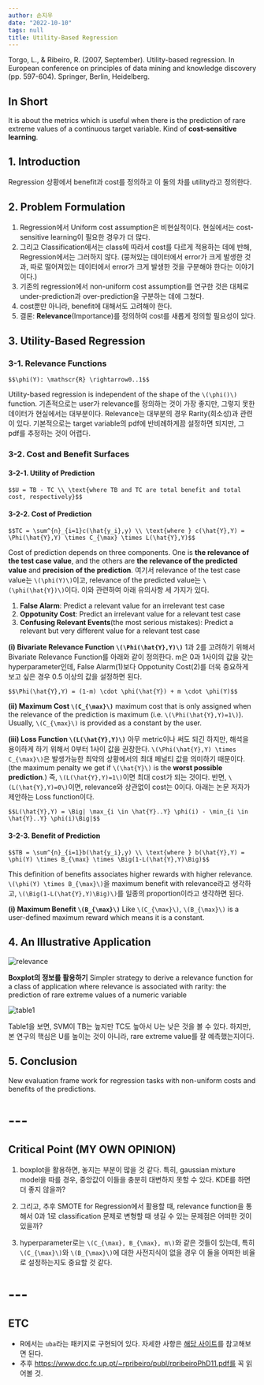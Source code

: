 ```yaml
---
author: 손지우
date: "2022-10-10"
tags: null
title: Utility-Based Regression
---
```


Torgo, L., & Ribeiro, R. (2007, September). Utility-based regression. In European conference on principles of data mining and knowledge discovery (pp. 597-604). Springer, Berlin, Heidelberg.
<!--more-->

## In Short
It is about the metrics which is useful when there is the prediction of rare extreme values of a continuous target variable. Kind of **cost-sensitive learning**.

## 1. Introduction
Regression 상황에서 benefit과 cost를 정의하고 이 둘의 차를 utility라고 정의한다.

## 2. Problem Formulation
1. Regression에서 Uniform cost assumption은 비현실적이다. 현실에서는 cost-sensitive learning이 필요한 경우가 더 많다.
2. 그리고 Classification에서는 class에 따라서 cost를 다르게 적용하는 데에 반해, Regression에서는 그러하지 않다. (뭉쳐있는 데이터에서 error가 크게 발생한 것과, 따로 떨어져있는 데이터에서 error가 크게 발생한 것을 구분해야 한다는 이야기이다.)
3. 기존의 regression에서 non-uniform cost assumption를 연구한 것은 대체로 under-prediction과 over-prediction을 구분하는 데에 그쳤다.
4. cost뿐만 아니라, benefit에 대해서도 고려해야 한다.
5. 결론: **Relevance**(Importance)를 정의하여 cost를 새롭게 정의할 필요성이 있다.


## 3. Utility-Based Regression

### 3-1. Relevance Functions

`$$\phi(Y): \mathscr{R} \rightarrow0..1$$`

Utility-based regression is independent of the shape of the `\(\phi()\)` function. 기존적으로는 user가 relevance를 정의하는 것이 가장 좋지만, 그렇지 못한 데이터가 현실에서는 대부분이다. Relevance는 대부분의 경우 Rarity(희소성)과 관련이 있다. 기본적으로는 target variable의 pdf에 반비례하게끔 설정하면 되지만, 그 pdf를 추정하는 것이 어렵다.

### 3-2. Cost and Benefit Surfaces

#### 3-2-1. Utility of Prediction

`$$U = TB - TC \\
\text{where TB and TC are total benefit and total cost, respectively}$$`

#### 3-2-2. Cost of Prediction

`$$TC = \sum^{n}_{i=1}c(\hat{y_i},y) \\
\text{where } c(\hat{Y},Y) = \Phi(\hat{Y},Y) \times C_{\max} \times L(\hat{Y},Y)$$`

Cost of prediction depends on three components. One is **the relevance of the test case value**, and the others are **the relevance of the predicted value** and **precision of the prediction**. 여기서 relevance of the test case value는 `\(\phi(Y)\)`이고, relevance of the predicted value는 `\(\phi(\hat{Y})\)`이다. 이와 관련하여 아래 유의사항 세 가지가 있다.

1. **False Alarm**: Predict a relevant value for an irrelevant test case
2. **Oppotunity Cost**: Predict an irrelevant value for a relevant test case
3. **Confusing Relevant Events**(the most serious mistakes): Predict a relevant but very different value for a relevant test case

**(i) Bivariate Relevance Function `\(\Phi(\hat{Y},Y)\)`**
1과 2를 고려하기 위해서 Bivariate Relevance Function를 아래와 같이 정의한다. m은 0과 1사이의 값을 갖는 hyperparameter인데, False Alarm(1)보다 Oppotunity Cost(2)를 더욱 중요하게 보고 싶은 경우 0.5 이상의 값을 설정하면 된다.

`$$\Phi(\hat{Y},Y) = (1-m) \cdot \phi(\hat{Y}) + m \cdot \phi(Y)$$`

**(ii) Maximum Cost `\(C_{\max}\)`**
maximum cost that is only assigned when the relevance of the prediction is maximum (i.e. `\(\Phi(\hat{Y},Y)=1\)`). Usually, `\(C_{\max}\)` is provided as a constant by the user.

**(iii) Loss Function `\(L(\hat{Y},Y)\)`**
아무 metric이나 써도 되긴 하지만, 해석을 용이하게 하기 위해서 0부터 1사이 값을 권장한다. `\(\Phi(\hat{Y},Y) \times C_{\max}\)`은 발생가능한 최악의 상황에서의 최대 페널티 값을 의미하기 때문이다.  (the maximum penalty we get if `\(\hat{Y}\)` is the **worst possible prediction**.) 즉, `\(L(\hat{Y},Y)=1\)`이면 최대 cost가 되는 것이다. 반면, `\(L(\hat{Y},Y)=0\)`이면, relevance와 상관없이 cost는 0이다. 아래는 논문 저자가 제안하는 Loss function이다.

`$$L(\hat{Y},Y) = \Big| \max_{i \in \hat{Y}..Y} \phi(i) - \min_{i \in \hat{Y}..Y} \phi(i)\Big|$$`

#### 3-2-3. Benefit of Prediction

`$$TB = \sum^{n}_{i=1}b(\hat{y_i},y) \\
\text{where } b(\hat{Y},Y) = \phi(Y) \times B_{\max} \times \Big(1-L(\hat{Y},Y)\Big)$$`

This definition of benefits associates higher rewards with higher relevance. `\(\phi(Y) \times B_{\max}\)`을 maximum benefit with relevance라고 생각하고, `\(\Big(1-L(\hat{Y},Y)\Big)\)`를 일종의 proportion이라고 생각하면 된다.


**(i) Maximum Benefit `\(B_{\max}\)`**
Like `\(C_{\max}\)`, `\(B_{\max}\)` is a user-defined maximum reward which means it is a constant.

## 4. An Illustrative Application

![relevance](images/posts/blog/utility_based_regression/relevance.PNG)

**Boxplot의 정보를 활용하기**
Simpler strategy to derive a relevance function for a class of application where relevance is associated with rarity: the prediction of rare extreme values of a numeric variable

![table1](images/posts/blog/utility_based_regression/table1.PNG)

Table1을 보면, SVM이 TB는 높지만 TC도 높아서 U는 낮은 것을 볼 수 있다. 하지만, 본 연구의 핵심은 U를 높이는 것이 아니라, rare extreme value를 잘 예측했는지이다.

## 5. Conclusion

New evaluation frame work for regression tasks with non-uniform costs and benefits of the predictions.

# ---

## Critical Point (MY OWN OPINION)

1. boxplot을 활용하면, 놓지는 부분이 많을 것 같다. 특히, gaussian mixture model을 따를 경우, 중앙값이 이들을 충분히 대변하지 못할 수 있다. KDE를 하면 더 좋지 않을까?

2. 그리고, 추후 SMOTE for Regression에서 활용할 때, relevance function을 통해서 0과 1로 classification 문제로 변형할 때 생길 수 있는 문제점은 어떠한 것이 있을까?

3. hyperparameter로는 `\(C_{\max}, B_{\max}, m\)`와 같은 것들이 있는데, 특히 `\(C_{\max}\)`와 `\(B_{\max}\)`에 대한 사전지식이 없을 경우 이 둘을 어떠한 비율로 설정하는지도 중요할 것 같다.

# ---

## ETC
- R에서는 `uba`라는 패키지로 구현되어 있다. 자세한 사항은 [해당 사이트](https://www.dcc.fc.up.pt/~rpribeiro/uba/#relev)를 참고해보면 된다.
- 추후 https://www.dcc.fc.up.pt/~rpribeiro/publ/rpribeiroPhD11.pdf를 꼭 읽어볼 것.

